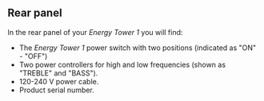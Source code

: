 ## Rear panel

In the rear panel of your *Energy Tower 1* you will find:

- The *Energy Tower 1* power switch with two positions (indicated as "ON" - "OFF")
- Two power controllers for high and low frequencies (shown as "TREBLE" and "BASS").
- 120-240 V power cable.
- Product serial number.




